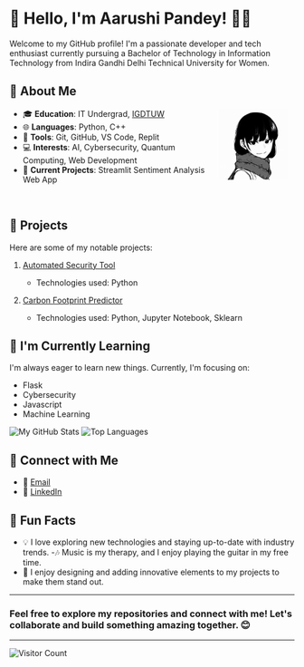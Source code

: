 # 👋 Hello, I'm Aarushi Pandey! 👩‍💻

Welcome to my GitHub profile! I'm a passionate developer and tech enthusiast currently pursuing a Bachelor of Technology in Information Technology from Indira Gandhi Delhi Technical University for Women.

## 🌟 About Me

<p align="right">
  <img src="Pretty.jpeg" alt="GitHub Profile Banner" align="right" width="25%"  style="margin-right: 10px;" />
</p>

- 🎓 **Education**: IT Undergrad, [IGDTUW](https://www.igdtuw.ac.in/)
- 🌐 **Languages**: Python, C++
- 🔧 **Tools**: Git, GitHub, VS Code, Replit
- 💻 **Interests**: AI, Cybersecurity, Quantum Computing, Web Development
- 🚀 **Current Projects**: Streamlit Sentiment Analysis Web App
<br>

## 🚀 Projects

Here are some of my notable projects:

1. [Automated Security Tool](https://github.com/Kengo-Akechi/Auto-Security-Audit-Tool)
   - Technologies used: Python

2. [Carbon Footprint Predictor](https://github.com/Kengo-Akechi/Carbon-Footprint-Prediction)
   - Technologies used: Python, Jupyter Notebook, Sklearn

## 🌱 I'm Currently Learning

I'm always eager to learn new things. Currently, I'm focusing on:

- Flask
- Cybersecurity
- Javascript
- Machine Learning

![My GitHub Stats](https://github-readme-stats.vercel.app/api?username=Kengo-Akechi&show_icons=true&theme=radical)
![Top Languages](https://github-readme-stats.vercel.app/api/top-langs/?username=Kengo-Akechi&layout=compact&theme=radical)

## 💬 Connect with Me

- 📧 [Email](mailto:aarushipandey.2309@gmail.com)
- 💼 [LinkedIn](https://www.linkedin.com/in/aarushi-pandey-901363261/)


## 🎨 Fun Facts

- 💡 I love exploring new technologies and staying up-to-date with industry trends.
-🎶 Music is my therapy, and I enjoy playing the guitar in my free time.
- 🎨 I enjoy designing and adding innovative elements to my projects to make them stand out.

---

### Feel free to explore my repositories and connect with me! Let's collaborate and build something amazing together. 😊

---

![Visitor Count](https://visitor-badge.laobi.icu/badge?page_id=ArgentRiver.ArgentRiver)

